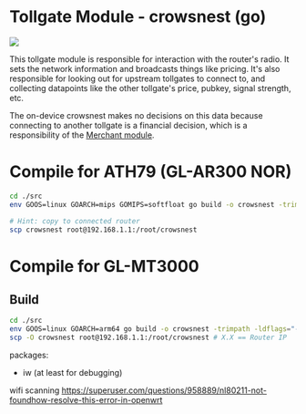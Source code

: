 # Tollgate Module - crowsnest (go)
![](https://cdn.satellite.earth/5105c47ab72005a749d38d79fce223fd49a81ad02ce69ac32409830d8acecf5b.png)

This tollgate module is responsible for interaction with the router's radio. It sets the network information and broadcasts things like pricing. It's also responsible for looking out for upstream tollgates to connect to, and collecting datapoints like the other tollgate's price, pubkey, signal strength, etc. 

The on-device crowsnest makes no decisions on this data because connecting to another tollgate is a financial decision, which is a responsibility of the [Merchant module](https://github.com/OpenTollGate/tollgate-module-merchant-go).

# Compile for ATH79 (GL-AR300 NOR)

```bash
cd ./src
env GOOS=linux GOARCH=mips GOMIPS=softfloat go build -o crowsnest -trimpath -ldflags="-s -w"

# Hint: copy to connected router 
scp crowsnest root@192.168.1.1:/root/crowsnest
```

# Compile for GL-MT3000

## Build

```bash
cd ./src
env GOOS=linux GOARCH=arm64 go build -o crowsnest -trimpath -ldflags="-s -w"
scp -O crowsnest root@192.168.1.1:/root/crowsnest # X.X == Router IP
```

packages: 

- iw (at least for debugging)

wifi scanning https://superuser.com/questions/958889/nl80211-not-foundhow-resolve-this-error-in-openwrt

